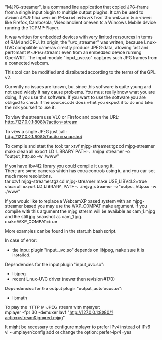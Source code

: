 "MJPG-streamer", is a command line application that copied JPG-frame from a single input plugin to multiple output plugins. It can be used to stream JPEG files over an IP-based network from the webcam to a viewer like Firefox, Cambozola, Videolanclient or even to a Windows Mobile device running the TCPMP-Player.    

It was written for embedded devices with very limited ressources in terms of RAM and CPU. Its origin, the "uvc_streamer" was written, because Linux-UVC compatible cameras directly produce JPEG-data, allowing fast and perfomant M-JPEG streams even from an embedded device running OpenWRT. The input module "input_uvc.so" captures such JPG frames from a connected webcam.     

This tool can be modified and distributed according to the terms of the GPL v2.     

Currently no issues are known, but since this software is quite young and not used widely it may cause problems. You must really know what you are doing, if you use this software. If you want to use the software you are obliged to check if the sourcecode does what you expect it to do and take the risk yourself to use it.      

To view the stream use VLC or Firefox and open the URL:    
    http://127.0.0.1:8080/?action=stream

To view a single JPEG just call:    
    http://127.0.0.1:8080/?action=snapshot

To compile and start the tool:
    tar xzvf mjpg-streamer.tgz
    cd mjpg-streamer
    make clean all
    export LD_LIBRARY_PATH=.
    ./mjpg_streamer -o "output_http.so -w ./www"

If you have libv4l2 library you could compile it using it.      
There are some cameras which has extra controls using it, and you can set much more resolutions.     
    tar xzvf mjpg-streamer.tgz
    cd mjpg-streamer
    make USE_LIBV4L2=true clean all
    export LD_LIBRARY_PATH=.
    ./mjpg_streamer -o "output_http.so -w ./www"

If you would like to replace a WebcamXP based system with an mjpg-streamer based you may use the 
WXP_COMPAT make argument. If you compile with this argument the mjpg stream will be available as cam_1.mjpg and the
still jpg snapshot as cam_1.jpg.       
    make WXP_COMPAT=true


More examples can be found in the start.sh bash script.      

In case of error:
 * the input plugin "input_uvc.so" depends on libjpeg, make sure it is installed.      

Dependencies for the input plugin "input_uvc.so":      
 * libjpeg
 * recent Linux-UVC driver (newer then revision #170)

Dependencies for the output plugin "output_autofocus.so":      
 * libmath
 

To play the HTTP M-JPEG stream with mplayer:      
    mplayer -fps 30 -demuxer lavf "http://127.0.0.1:8080/?action=stream&ignored.mjpg"

It might be necessary to configure mplayer to prefer IPv4 instead of IPv6      
    vi ~./mplayer/config
add or change the option: prefer-ipv4=yes     
